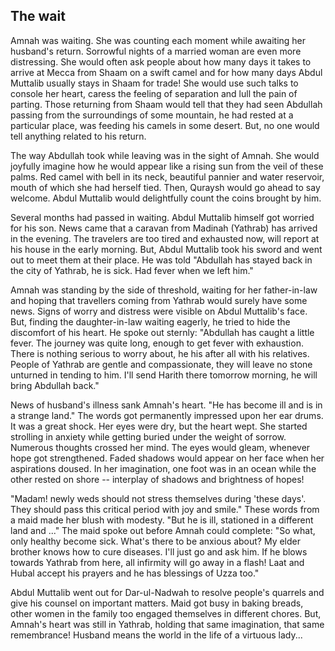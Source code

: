 ## The wait

Amnah was waiting. She was counting each moment while awaiting her husband's return. Sorrowful nights of a married woman are even more distressing. She would often ask people about how many days it takes to arrive at Mecca from Shaam on a swift camel and for how many days Abdul Muttalib usually stays in Shaam for trade! She would use such talks to console her heart, caress the feeling of separation and lull the pain of parting. Those returning from Shaam would tell that they had seen Abdullah passing from the surroundings of some mountain, he had rested at a particular place, was feeding his camels in some desert. But, no one would tell anything related to his return.

The way Abdullah took while leaving was in the sight of Amnah. She would joyfully imagine how he would appear like a rising sun from the veil of these palms. Red camel with bell in its neck, beautiful pannier and water reservoir, mouth of which she had herself tied. Then, Quraysh would go ahead to say welcome. Abdul Muttalib would delightfully count the coins brought by him.

Several months had passed in waiting. Abdul Muttalib himself got worried for his son. News came that a caravan from Madinah (Yathrab) has arrived in the evening. The travelers are too tired and exhausted now, will report at his house in the early morning. But, Abdul Muttalib took his sword and went out to meet them at their place. He was told "Abdullah has stayed back in the city of Yathrab, he is sick. Had fever when we left him."

Amnah was standing by the side of threshold, waiting for her father-in-law and hoping that travellers coming from Yathrab would surely have some news. Signs of worry and distress were visible on Abdul Muttalib's face. But, finding the daughter-in-law waiting eagerly, he tried to hide the discomfort of his heart. He spoke out sternly: "Abdullah has caught a little fever. The journey was quite long, enough to get fever with exhaustion. There is nothing serious to worry about, he his after all with his relatives. People of Yathrab are gentle and compassionate, they will leave no stone unturned in tending to him. I'll send Harith there tomorrow morning, he will bring Abdullah back."

News of husband's illness sank Amnah's heart. "He has become ill and is in a strange land." The words got permanently impressed upon her ear drums. It was a great shock. Her eyes were dry, but the heart wept. She started strolling in anxiety while getting buried under the weight of sorrow. Numerous thoughts crossed her mind. The eyes would gleam, whenever hope got strengthened. Faded shadows would appear on her face when her aspirations doused. In her imagination, one foot was in an ocean while the other rested on shore -- interplay of shadows and brightness of hopes!

"Madam! newly weds should not stress themselves during 'these days'. They should pass this critical period with joy and smile." These words from a maid made her blush with modesty. "But he is ill, stationed in a different land and ..." The maid spoke out before Amnah could complete: "So what, only healthy become sick. What's there to be anxious about? My elder brother knows how to cure diseases. I'll just go and ask him. If he blows towards Yathrab from here, all infirmity will go away in a flash! Laat and Hubal accept his prayers and he has blessings of Uzza too."

Abdul Muttalib went out for Dar-ul-Nadwah to resolve people's quarrels and give his counsel on important matters. Maid got busy in baking breads, other women in the family too engaged themselves in different chores. But, Amnah's heart was still in Yathrab, holding that same imagination, that same remembrance! Husband means the world in the life of a virtuous lady...